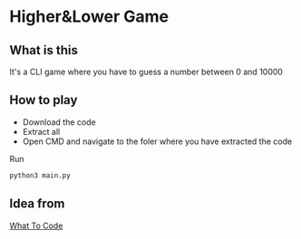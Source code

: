 # Higher&Lower Game

## What is this

It's a CLI game where you have to guess a number between 0 and 10000

## How to play

- Download the code
- Extract all
- Open CMD and navigate to the foler where you have extracted the code

Run
```py
python3 main.py
```

## Idea from
[What To Code](https://what-to-code.com)
